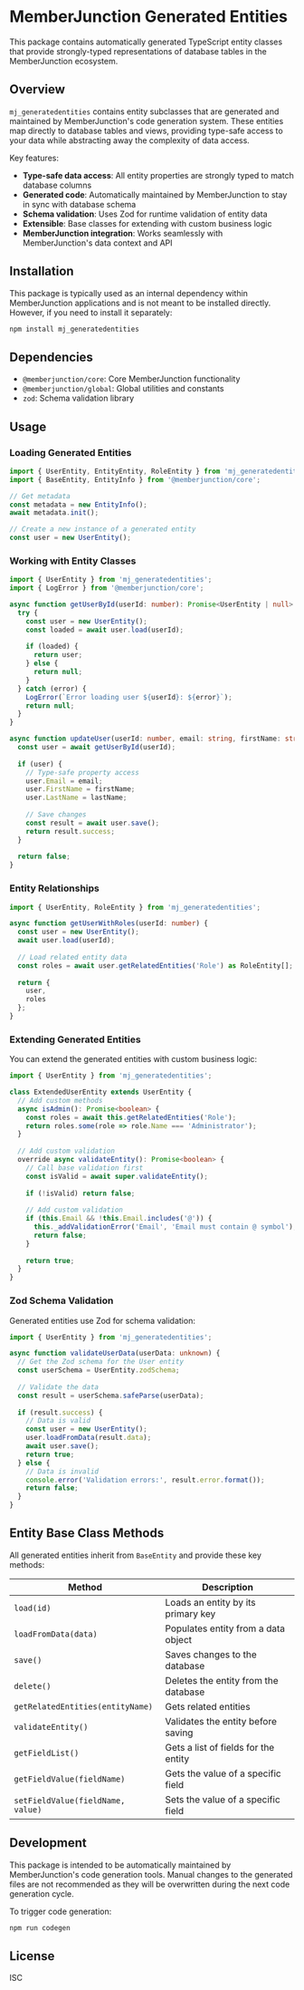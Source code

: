 # MemberJunction Generated Entities

This package contains automatically generated TypeScript entity classes that provide strongly-typed representations of database tables in the MemberJunction ecosystem.

## Overview

`mj_generatedentities` contains entity subclasses that are generated and maintained by MemberJunction's code generation system. These entities map directly to database tables and views, providing type-safe access to your data while abstracting away the complexity of data access.

Key features:
- **Type-safe data access**: All entity properties are strongly typed to match database columns
- **Generated code**: Automatically maintained by MemberJunction to stay in sync with database schema
- **Schema validation**: Uses Zod for runtime validation of entity data
- **Extensible**: Base classes for extending with custom business logic
- **MemberJunction integration**: Works seamlessly with MemberJunction's data context and API

## Installation

This package is typically used as an internal dependency within MemberJunction applications and is not meant to be installed directly. However, if you need to install it separately:

```bash
npm install mj_generatedentities
```

## Dependencies

- `@memberjunction/core`: Core MemberJunction functionality
- `@memberjunction/global`: Global utilities and constants
- `zod`: Schema validation library

## Usage

### Loading Generated Entities

```typescript
import { UserEntity, EntityEntity, RoleEntity } from 'mj_generatedentities';
import { BaseEntity, EntityInfo } from '@memberjunction/core';

// Get metadata
const metadata = new EntityInfo();
await metadata.init();

// Create a new instance of a generated entity
const user = new UserEntity();
```

### Working with Entity Classes

```typescript
import { UserEntity } from 'mj_generatedentities';
import { LogError } from '@memberjunction/core';

async function getUserById(userId: number): Promise<UserEntity | null> {
  try {
    const user = new UserEntity();
    const loaded = await user.load(userId);
    
    if (loaded) {
      return user;
    } else {
      return null;
    }
  } catch (error) {
    LogError(`Error loading user ${userId}: ${error}`);
    return null;
  }
}

async function updateUser(userId: number, email: string, firstName: string, lastName: string) {
  const user = await getUserById(userId);
  
  if (user) {
    // Type-safe property access
    user.Email = email;
    user.FirstName = firstName;
    user.LastName = lastName;
    
    // Save changes
    const result = await user.save();
    return result.success;
  }
  
  return false;
}
```

### Entity Relationships

```typescript
import { UserEntity, RoleEntity } from 'mj_generatedentities';

async function getUserWithRoles(userId: number) {
  const user = new UserEntity();
  await user.load(userId);
  
  // Load related entity data
  const roles = await user.getRelatedEntities('Role') as RoleEntity[];
  
  return {
    user,
    roles
  };
}
```

### Extending Generated Entities

You can extend the generated entities with custom business logic:

```typescript
import { UserEntity } from 'mj_generatedentities';

class ExtendedUserEntity extends UserEntity {
  // Add custom methods
  async isAdmin(): Promise<boolean> {
    const roles = await this.getRelatedEntities('Role');
    return roles.some(role => role.Name === 'Administrator');
  }
  
  // Add custom validation
  override async validateEntity(): Promise<boolean> {
    // Call base validation first
    const isValid = await super.validateEntity();
    
    if (!isValid) return false;
    
    // Add custom validation
    if (this.Email && !this.Email.includes('@')) {
      this._addValidationError('Email', 'Email must contain @ symbol');
      return false;
    }
    
    return true;
  }
}
```

### Zod Schema Validation

Generated entities use Zod for schema validation:

```typescript
import { UserEntity } from 'mj_generatedentities';

async function validateUserData(userData: unknown) {
  // Get the Zod schema for the User entity
  const userSchema = UserEntity.zodSchema;
  
  // Validate the data
  const result = userSchema.safeParse(userData);
  
  if (result.success) {
    // Data is valid
    const user = new UserEntity();
    user.loadFromData(result.data);
    await user.save();
    return true;
  } else {
    // Data is invalid
    console.error('Validation errors:', result.error.format());
    return false;
  }
}
```

## Entity Base Class Methods

All generated entities inherit from `BaseEntity` and provide these key methods:

| Method | Description |
|--------|-------------|
| `load(id)` | Loads an entity by its primary key |
| `loadFromData(data)` | Populates entity from a data object |
| `save()` | Saves changes to the database |
| `delete()` | Deletes the entity from the database |
| `getRelatedEntities(entityName)` | Gets related entities |
| `validateEntity()` | Validates the entity before saving |
| `getFieldList()` | Gets a list of fields for the entity |
| `getFieldValue(fieldName)` | Gets the value of a specific field |
| `setFieldValue(fieldName, value)` | Sets the value of a specific field |

## Development

This package is intended to be automatically maintained by MemberJunction's code generation tools. Manual changes to the generated files are not recommended as they will be overwritten during the next code generation cycle.

To trigger code generation:

```bash
npm run codegen
```

## License

ISC